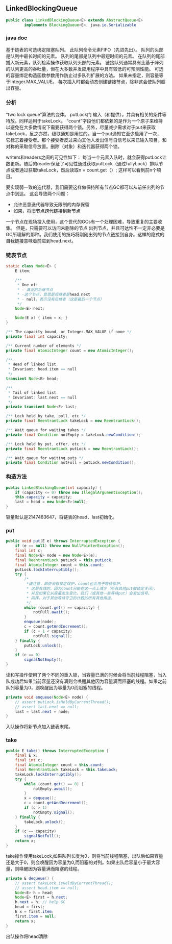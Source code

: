 ## LinkedBlockingQueue

```java
public class LinkedBlockingQueue<E> extends AbstractQueue<E>
        implements BlockingQueue<E>, java.io.Serializable 
```

### java doc

基于链表的可选绑定阻塞队列。 此队列命令元素FIFO（先进先出）。 队列的头部是队列中最长时间的元素。 队列的尾部是队列中最短时间的元素。 在队列的尾部插入新元素，队列检索操作获取队列头部的元素。 链接队列通常具有比基于阵列的队列更高的吞吐量，但在大多数并发应用程序中具有较低的可预测性能。
可选的容量绑定构造函数参数用作防止过多队列扩展的方法。 如果未指定，则容量等于Integer.MAX_VALUE。 每次插入时都会动态创建链接节点，除非这会使队列超出容量。

### 分析

“two lock queue”算法的变体。 putLock门 输入（和提供），并具有相关的条件等待放。同样适用于takeLock。 “count”字段他们都依赖的是作为一个原子来维持以避免在大多数情况下需要获得两个锁。另外，尽量减少需求对于put来获取takeLock，反之亦然，级联通知是用过的。当一个put通知它至少启用了一次， 它标志着接受者。那个接受者反过来向其他人发出信号自信号以来已输入项目。和对称的采取信号放置。删除（对象）和迭代器获得两个锁。


writers和readers之间的可见性如下：
每当一个元素入队时，就会获得putLock计数更新。随后的reader保证了可见性通过获取putLock（通过fullyLock）排队节点或者通过获取takeLock，然后读取n = count.get（）;
这样可以看到前n个项目。

要实现弱一致的迭代器，我们需要这样做保持所有节点GC都可以从前任出列的节点中到达。
这会导致两个问题：

   - 允许恶意迭代器导致无限制的内存保留
   - 如果，将旧节点跨代链接到新节点

一个节点在现场投入使用，这个世代的GCs有一个处理困难，导致重复的主要收集。 但是，只需要可以访问未删除的节点 出列节点，并且可达性不一定非必要是GC所理解的那种。我们使用的技巧将刚刚出列的节点链接到自身。这样的隐式的自我链接意味着前进到head.next。

### 链表节点

```java
static class Node<E> {
    E item;

    /**
     * One of:
     * - 真正的后继节点
     * -这个节点，意思是后继者是head.next
     * - null，表示没有后继者（这是最后一个节点）
     */
    Node<E> next;

    Node(E x) { item = x; }
}
```

```java
/** The capacity bound, or Integer.MAX_VALUE if none */
private final int capacity;

/** Current number of elements */
private final AtomicInteger count = new AtomicInteger();

/**
 * Head of linked list.
 * Invariant: head.item == null
 */
transient Node<E> head;

/**
 * Tail of linked list.
 * Invariant: last.next == null
 */
private transient Node<E> last;

/** Lock held by take, poll, etc */
private final ReentrantLock takeLock = new ReentrantLock();

/** Wait queue for waiting takes */
private final Condition notEmpty = takeLock.newCondition();

/** Lock held by put, offer, etc */
private final ReentrantLock putLock = new ReentrantLock();

/** Wait queue for waiting puts */
private final Condition notFull = putLock.newCondition();
```

### 构造方法

```java
public LinkedBlockingQueue(int capacity) {
    if (capacity <= 0) throw new IllegalArgumentException();
    this.capacity = capacity;
    last = head = new Node<E>(null);
}
```

容量默认是2147483647，将链表的head、last初始化。

### put

```java
public void put(E e) throws InterruptedException {
    if (e == null) throw new NullPointerException();
    final int c;
    final Node<E> node = new Node<E>(e);
    final ReentrantLock putLock = this.putLock;
    final AtomicInteger count = this.count;
    putLock.lockInterruptibly();
    try {
        /*
         *请注意，即使没有锁定保护，count也会用于等待保护。 
         * 这是有效的，因为count只能在这一点上减少（所有其他put被锁定关闭），
         * 并且如果它从容量发生变化，我们（或其他一些等待put）会发出信号。 
         * 同样，对于其他等待守卫的计数的所有其他用途。
         */
        while (count.get() == capacity) {
            notFull.await();
        }
        enqueue(node);
        c = count.getAndIncrement();
        if (c + 1 < capacity)
            notFull.signal();
    } finally {
        putLock.unlock();
    }
    if (c == 0)
        signalNotEmpty();
}
```

读和写操作使用了两个不同的重入锁，当容量已满的时候会将当前线程阻塞，当入队成功后如果当前容量还没有满则会唤醒其他因为容量满而阻塞的线程。如果之前队列容量为0，则唤醒因为容量为0而阻塞的线程。

```java
private void enqueue(Node<E> node) {
    // assert putLock.isHeldByCurrentThread();
    // assert last.next == null;
    last = last.next = node;
}
```

入队操作将新节点加入链表末尾。

### take

```java
public E take() throws InterruptedException {
    final E x;
    final int c;
    final AtomicInteger count = this.count;
    final ReentrantLock takeLock = this.takeLock;
    takeLock.lockInterruptibly();
    try {
        while (count.get() == 0) {
            notEmpty.await();
        }
        x = dequeue();
        c = count.getAndDecrement();
        if (c > 1)
            notEmpty.signal();
    } finally {
        takeLock.unlock();
    }
    if (c == capacity)
        signalNotFull();
    return x;
}
```

take操作使用takeLock,如果队列长度为0，则将当前线程阻塞，出队后如果容量还是大于0，则会唤醒因为容量为0,而阻塞的对列。如果出队后容量小于最大容量，则唤醒因为容量满而阻塞的线程。

```java
private E dequeue() {
    // assert takeLock.isHeldByCurrentThread();
    // assert head.item == null;
    Node<E> h = head;
    Node<E> first = h.next;
    h.next = h; // help GC
    head = first;
    E x = first.item;
    first.item = null;
    return x;
}
```

出队操作将head清除